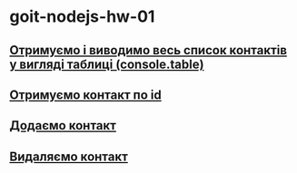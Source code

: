 # goit-nodejs-hw-01

## [Отримуємо і виводимо весь список контактів у вигляді таблиці (console.table)](https://ibb.co/bmJD34G)

## [Отримуємо контакт по id](https://ibb.co/5KfYtw1)

## [Додаємо контакт](https://ibb.co/XVfmsbp)

## [Видаляємо контакт](https://ibb.co/zJGqzM2)